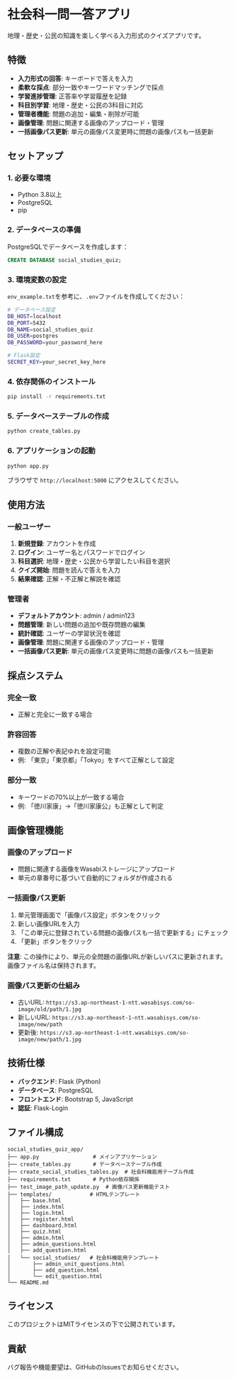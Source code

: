 # 社会科一問一答アプリ

地理・歴史・公民の知識を楽しく学べる入力形式のクイズアプリです。

## 特徴

- **入力形式の回答**: キーボードで答えを入力
- **柔軟な採点**: 部分一致やキーワードマッチングで採点
- **学習進捗管理**: 正答率や学習履歴を記録
- **科目別学習**: 地理・歴史・公民の3科目に対応
- **管理者機能**: 問題の追加・編集・削除が可能
- **画像管理**: 問題に関連する画像のアップロード・管理
- **一括画像パス更新**: 単元の画像パス変更時に問題の画像パスも一括更新

## セットアップ

### 1. 必要な環境

- Python 3.8以上
- PostgreSQL
- pip

### 2. データベースの準備

PostgreSQLでデータベースを作成します：

```sql
CREATE DATABASE social_studies_quiz;
```

### 3. 環境変数の設定

`env_example.txt`を参考に、`.env`ファイルを作成してください：

```bash
# データベース設定
DB_HOST=localhost
DB_PORT=5432
DB_NAME=social_studies_quiz
DB_USER=postgres
DB_PASSWORD=your_password_here

# Flask設定
SECRET_KEY=your_secret_key_here
```

### 4. 依存関係のインストール

```bash
pip install -r requirements.txt
```

### 5. データベーステーブルの作成

```bash
python create_tables.py
```

### 6. アプリケーションの起動

```bash
python app.py
```

ブラウザで `http://localhost:5000` にアクセスしてください。

## 使用方法

### 一般ユーザー

1. **新規登録**: アカウントを作成
2. **ログイン**: ユーザー名とパスワードでログイン
3. **科目選択**: 地理・歴史・公民から学習したい科目を選択
4. **クイズ開始**: 問題を読んで答えを入力
5. **結果確認**: 正解・不正解と解説を確認

### 管理者

- **デフォルトアカウント**: admin / admin123
- **問題管理**: 新しい問題の追加や既存問題の編集
- **統計確認**: ユーザーの学習状況を確認
- **画像管理**: 問題に関連する画像のアップロード・管理
- **一括画像パス更新**: 単元の画像パス変更時に問題の画像パスも一括更新

## 採点システム

### 完全一致
- 正解と完全に一致する場合

### 許容回答
- 複数の正解や表記ゆれを設定可能
- 例: 「東京」「東京都」「Tokyo」をすべて正解として設定

### 部分一致
- キーワードの70%以上が一致する場合
- 例: 「徳川家康」→「徳川家康公」も正解として判定

## 画像管理機能

### 画像のアップロード
- 問題に関連する画像をWasabiストレージにアップロード
- 単元の章番号に基づいて自動的にフォルダが作成される

### 一括画像パス更新
1. 単元管理画面で「画像パス設定」ボタンをクリック
2. 新しい画像URLを入力
3. 「この単元に登録されている問題の画像パスも一括で更新する」にチェック
4. 「更新」ボタンをクリック

**注意**: この操作により、単元の全問題の画像URLが新しいパスに更新されます。画像ファイル名は保持されます。

### 画像パス更新の仕組み
- 古いURL: `https://s3.ap-northeast-1-ntt.wasabisys.com/so-image/old/path/1.jpg`
- 新しいURL: `https://s3.ap-northeast-1-ntt.wasabisys.com/so-image/new/path`
- 更新後: `https://s3.ap-northeast-1-ntt.wasabisys.com/so-image/new/path/1.jpg`

## 技術仕様

- **バックエンド**: Flask (Python)
- **データベース**: PostgreSQL
- **フロントエンド**: Bootstrap 5, JavaScript
- **認証**: Flask-Login

## ファイル構成

```
social_studies_quiz_app/
├── app.py                 # メインアプリケーション
├── create_tables.py       # データベーステーブル作成
├── create_social_studies_tables.py  # 社会科機能用テーブル作成
├── requirements.txt       # Python依存関係
├── test_image_path_update.py  # 画像パス更新機能テスト
├── templates/            # HTMLテンプレート
│   ├── base.html
│   ├── index.html
│   ├── login.html
│   ├── register.html
│   ├── dashboard.html
│   ├── quiz.html
│   ├── admin.html
│   ├── admin_questions.html
│   ├── add_question.html
│   └── social_studies/   # 社会科機能用テンプレート
│       ├── admin_unit_questions.html
│       ├── add_question.html
│       └── edit_question.html
└── README.md
```

## ライセンス

このプロジェクトはMITライセンスの下で公開されています。

## 貢献

バグ報告や機能要望は、GitHubのIssuesでお知らせください。 